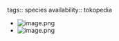 tags:: species
availability:: tokopedia

- ![image.png](https://peach-geographical-bat-397.mypinata.cloud/ipfs/QmWjpW92Ktgsxhw1zwP6S6tDUgy5cVgBjLafQVtcLYKxiH)
- ![image.png](https://peach-geographical-bat-397.mypinata.cloud/ipfs/QmTS1aPLsRaNcbmHdxRDXLqN6gTFx3F1bbpmBaW5NPvcuL)